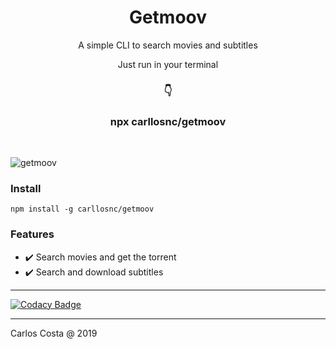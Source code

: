 <h1 align="center">
  Getmoov
</h1>

<p align="center">
  A simple CLI to search movies and subtitles
</p>

<p align="center">
  Just run in your terminal
</p>

<h3 align="center">
  👇
</h3>

<h3 align="center">
  npx carllosnc/getmoov
</h3>

<br/>

<img
  alt="getmoov"
  src="https://i.imgur.com/FtAMMHM.png"
/>

### Install

```
npm install -g carllosnc/getmoov
```

### Features

- :heavy_check_mark: Search movies and get the torrent
- :heavy_check_mark: Search and download subtitles

---

[![Codacy Badge](https://app.codacy.com/project/badge/Grade/3f166449751f41f085b563f526476f86)](https://app.codacy.com/gh/carllosnc/getmoov/dashboard?utm_source=gh&utm_medium=referral&utm_content=&utm_campaign=Badge_grade)

---

Carlos Costa @ 2019
